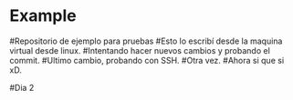 # Example
#Repositorio de ejemplo para pruebas
#Esto lo escribí desde la maquina virtual desde linux.
#Intentando hacer nuevos cambios y probando el commit.
#Ultimo cambio, probando con SSH.
#Otra vez.
#Ahora si que si xD.

#Dia 2
